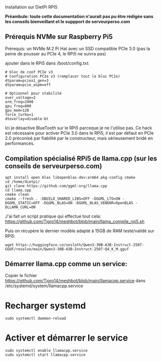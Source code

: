 Installation sur DietPi RPI5

__Préambule: toute cette documentation n'aurait pas pu être rédigée sans les conseils bienveillant et le suppport de serveurperso.com__

## Prérequis NVMe sur Raspberry Pi5

Prérequis: un NVMe M.2 Pi Hat avec un SSD compatible PCIe 3.0 (pas la peine de pousser au PCIe 4, le RPi5 ne suivra pas)

ajouter dans le RPi5 dans /boot/config.txt:

```
# bloc de conf PCIe v3
# Configuration PCIe v3 (remplacer tout le bloc PCIe)
dtparam=pciex1_gen=3
dtparam=pcie_aspm=off

# Optionnel pour stabilité
over_voltage=2
arm_freq=2400
gpu_freq=800
gpu_mem=128
force_turbo=1
dtoverlay=disable-bt
```
Ici je désactive BlueTooth sur le RPi5 parceque je ne l'utilise pas.
Ce hack est nécessaire pour activer PCIe 3.0 dans le RPi5, il est par défaut en PCIe 2.0 préconisé par fiabilité par le constructeur, mais sérieusement bridé en performances.

## Compilation spécialisé RPi5 de llama.cpp (sur les conseils de serveurperso.com)

```
apt install open blas libopenblas-dev:arm64 pkg-config cmake
cd /home/dietpi/
git clone https://github.com/ggml-org/llama.cpp
cd llama.cpp
cmake clean
cmake --fresh . -DBUILD_SHARED_LIBS=OFF -DGGML_LTO=ON -DGGML_STATIC=OFF -DGGML_BLAS=ON -DGGML_BLAS_VENDOR=OpenBLAS -DLLAMA_CURL=ON
```

J'ai fait un script pratique qui effectue tout cela: https://github.com/Tigro14/meshbot/blob/main/llama_compile_rpi5.sh

Puis on récupère le dernier modèle adapté à 15GB de RAM testé/validé sur RPi5:
```
wget https://huggingface.co/unsloth/Qwen3-30B-A3B-Instruct-2507-GGUF/resolve/main/Qwen3-30B-A3B-Instruct-2507-Q4_K_M.gguf
```


## Démarrer llama.cpp comme un service:

Copier le fichier https://github.com/Tigro14/meshbot/blob/main/llamacpp.service
dans /etc/systemd/system/llamacpp.service

# Recharger systemd
```
sudo systemctl daemon-reload
```

# Activer et démarrer le service
```
sudo systemctl enable llamacpp.service
sudo systemctl start llamacpp.service
```



